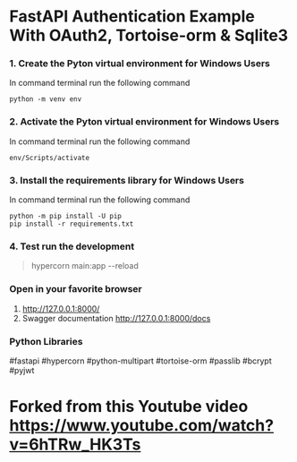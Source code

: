 # FastAPI Authentication Example With OAuth2, Tortoise-orm & Sqlite3

### 1. Create the Pyton virtual environment for Windows Users
In command terminal run the following command
```shell
python -m venv env
```

### 2. Activate the Pyton virtual environment for Windows Users
In command terminal run the following command
```shell
env/Scripts/activate
```
### 3. Install the requirements library for Windows Users
In command terminal run the following command
```shell
python -m pip install -U pip
pip install -r requirements.txt
```

### 4. Test run the development
> hypercorn main:app --reload

### Open in your favorite browser 
1. http://127.0.0.1:8000/
2. Swagger documentation http://127.0.0.1:8000/docs

### Python Libraries
#fastapi
#hypercorn
#python-multipart
#tortoise-orm
#passlib
#bcrypt
#pyjwt

# Forked from this Youtube video https://www.youtube.com/watch?v=6hTRw_HK3Ts